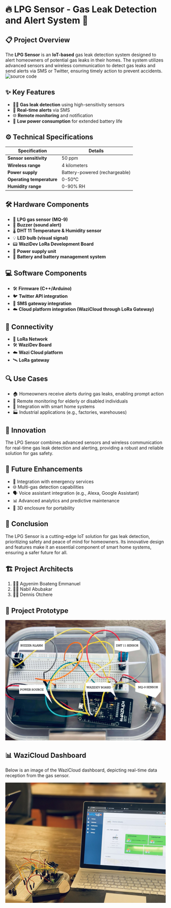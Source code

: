 # 🔥 **LPG Sensor - Gas Leak Detection and Alert System** 🚨

## 📋 **Project Overview**
The **LPG Sensor** is an **IoT-based** gas leak detection system designed to alert homeowners of potential gas leaks in their homes. The system utilizes advanced sensors and wireless communication to detect gas leaks and send alerts via SMS or Twitter, ensuring timely action to prevent accidents. ![source code](lpgSensor.ino)

## ✨ **Key Features**
- 🕵️‍♂️ **Gas leak detection** using high-sensitivity sensors
- 📲 **Real-time alerts** via SMS 
- 🌐 **Remote monitoring** and notification
- 🔋 **Low power consumption** for extended battery life

## ⚙️ **Technical Specifications**
| Specification        | Details                               |
|----------------------|---------------------------------------|
| **Sensor sensitivity** | 50 ppm                               |
| **Wireless range**     | 4 kilometers                         |
| **Power supply**       | Battery-powered (rechargeable)       |
| **Operating temperature** | 0-50°C                           |
| **Humidity range**     | 0-90% RH                             |

## 🛠️ **Hardware Components**
- 🧪 **LPG gas sensor (MQ-9)**
- 🔔 **Buzzer (sound alert)**
- 🌡️ **DHT 11 Temperature & Humidity sensor**
- 💡 **LED bulb (visual signal)**
- 📟 **WaziDev LoRa Development Board**
- 🔌 **Power supply unit**
- 🔋 **Battery and battery management system**

## 💻 **Software Components**
- 🛠️ **Firmware (C++/Arduino)**
- 🐦 **Twitter API integration**
- 📧 **SMS gateway integration**
- ☁️ **Cloud platform integration (WaziCloud through LoRa Gateway)**

## 📶 **Connectivity**
- 📡 **LoRa Network**
- 🛠️ **WaziDev Board**
- ☁️ **Wazi Cloud platform** 
- 🛰️ **LoRa gateway**

## 🔍 **Use Cases**
- 🏠 Homeowners receive alerts during gas leaks, enabling prompt action
- 👵 Remote monitoring for elderly or disabled individuals
- 🏡 Integration with smart home systems
- 🏭 Industrial applications (e.g., factories, warehouses)

## 🚀 **Innovation**
The LPG Sensor combines advanced sensors and wireless communication for real-time gas leak detection and alerting, providing a robust and reliable solution for gas safety.

## 🔧 **Future Enhancements**
- 🚨 Integration with emergency services
- 🌐 Multi-gas detection capabilities
- 🗣️ Voice assistant integration (e.g., Alexa, Google Assistant)
- 📊 Advanced analytics and predictive maintenance
- 🧳 3D enclosure for portability

## 🏁 **Conclusion**
The LPG Sensor is a cutting-edge IoT solution for gas leak detection, prioritizing safety and peace of mind for homeowners. Its innovative design and features make it an essential component of smart home systems, ensuring a safer future for all.

## 🏗️ **Project Architects**
1. 🧑‍💻 Agyenim Boateng Emmanuel
2. 🧑‍💻 Nabil Abubakar
3. 🧑‍💻 Dennis Otchere

## 📸 **Project Prototype**
![Project Prototype](images/label.jpg)

## 📊 **WaziCloud Dashboard**
Below is an image of the WaziCloud dashboard, depicting real-time data reception from the gas sensor.

![WaziCloud Dashboard](images/prototype.jpg)
